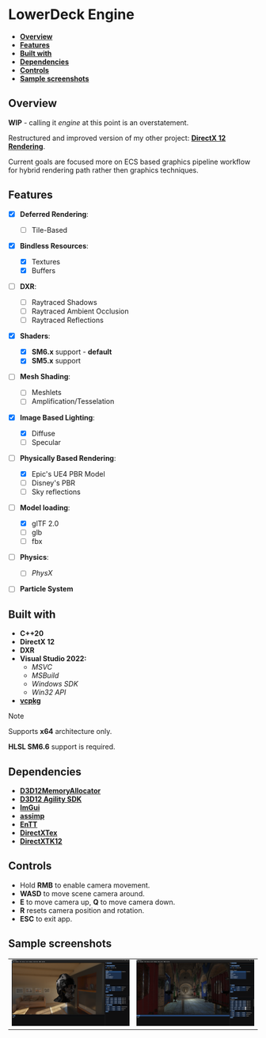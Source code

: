# LowerDeck Engine

<!--TOC-->
  - [**Overview**](#overview)
  - [**Features**](#features)
  - [**Built with**](#built-with)
  - [**Dependencies**](#dependencies)
  - [**Controls**](#controls)
  - [**Sample screenshots**](#sample-screenshots)
<!--/TOC-->

## **Overview**
**WIP** - calling it *engine* at this point is an overstatement.

Restructured and improved version of my other project: [**DirectX 12 Rendering**](https://github.com/LowerDeckBoy/DirectX-12-Rendering).

Current goals are focused more on ECS based graphics pipeline workflow for hybrid rendering path rather then graphics techniques.


## **Features**
- [x] **Deferred Rendering**:
    - [ ] Tile-Based 
- [x] **Bindless Resources**:
    - [x] Textures
    - [x] Buffers
- [ ] **DXR**:
    - [ ] Raytraced Shadows
    - [ ] Raytraced Ambient Occlusion
    - [ ] Raytraced Reflections
- [x] **Shaders**:
    - [x] **SM6.x** support - **default**
    - [x] **SM5.x** support
- [ ] **Mesh Shading**:
    - [ ] Meshlets
    - [ ] Amplification/Tesselation
- [x] **Image Based Lighting**:
    - [x] Diffuse
    - [ ] Specular
- [ ] **Physically Based Rendering**:
    - [x] Epic's UE4 PBR Model
    - [ ] Disney's PBR
    - [ ] Sky reflections
- [ ] **Model loading**:
    - [x] glTF 2.0
    - [ ] glb
    - [ ] fbx
- [ ] **Physics**:
    - [ ] *PhysX*
- [ ] **Particle System**


## **Built with**
- **C++20**
- **DirectX 12**
- **DXR**
- **Visual Studio 2022:**
    - *MSVC*
    - *MSBuild*
    - *Windows SDK*
    - *Win32 API*
- [**vcpkg**](https://www.vcpkg.io)

> [!NOTE]
> Supports **x64** architecture only.
> 
> **HLSL SM6.6** support is required.

## **Dependencies**
- [**D3D12MemoryAllocator**](https://github.com/GPUOpen-LibrariesAndSDKs/D3D12MemoryAllocator)
- [**D3D12 Agility SDK**](https://devblogs.microsoft.com/directx/directx12agility/)
- [**ImGui**](https://github.com/ocornut/imgui)
- [**assimp**](https://github.com/assimp/assimp)
- [**EnTT**](https://github.com/skypjack/entt)
- [**DirectXTex**](https://github.com/microsoft/DirectXTex)
- [**DirectXTK12**](https://github.com/Microsoft/DirectXTK12)

## **Controls**
- Hold **RMB** to enable camera movement.
- **WASD** to move scene camera around.
- **E** to move camera up, **Q** to move camera down.
- **R** resets camera position and rotation.
- **ESC** to exit app.

## **Sample screenshots**

|         |         |
|:-------:|:-------:|
|![Screnshot](Media/deferred_scifi_helmet.png)|![Screnshot](Media/deferred_sponza.png)|
